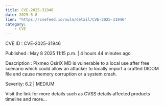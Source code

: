 ```yaml
---
title: CVE-2025-31946
date: 2025-5-8
lien: "https://cvefeed.io/vuln/detail/CVE-2025-31946"
category:
    - CVE
---
```


CVE ID : CVE-2025-31946

Published :  May 8
2025
11:15 p.m. | 4 hours
44 minutes ago

Description : Pixmeo OsiriX MD  is vulnerable to a local use after free scenario
which could allow an attacker to locally import a crafted DICOM file and cause memory corruption or a system crash.

Severity: 6.2 | MEDIUM

Visit the link for more details
such as CVSS details
affected products
timeline
and more...
